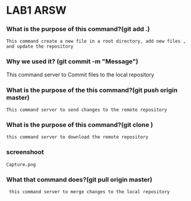 
# LAB1 ARSW

### What is the purpose of this command?(git add .)
	This command create a new file in a root directory, add new files , and update the repository
### Why we used it? (git commit -m "Message")
This command server to Commit files to the local repository
### What is the purpose of the this command?(git push origin master)
	This command server to send changes to the remote repository
### What is the purpose of this command?(git clone <repository>)
	this command server to download the remote repository
	
### screenshoot
	Capture.png
	
### What that command does?(git pull origin master)
	 this command server to merge changes to the local repository
	 

